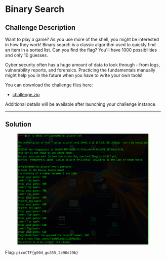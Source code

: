 # Binary Search

## Challenge Description

Want to play a game? As you use more of the shell, you might be interested in how they work! Binary search is a classic algorithm used to quickly find an item in a sorted list. Can you find the flag? You'll have 1000 possibilities and only 10 guesses.

Cyber security often has a huge amount of data to look through - from logs, vulnerability reports, and forensics. Practicing the fundamentals manually might help you in the future when you have to write your own tools!

You can download the challenge files here:

* [challenge.zip](https://artifacts.picoctf.net/c\_atlas/18/challenge.zip)

Additional details will be available after launching your challenge instance.

***

## Solution

<figure><img src="../../../.gitbook/assets/image (79).png" alt=""><figcaption></figcaption></figure>

Flag: `picoCTF{g00d_gu355_2e90d29b}`
